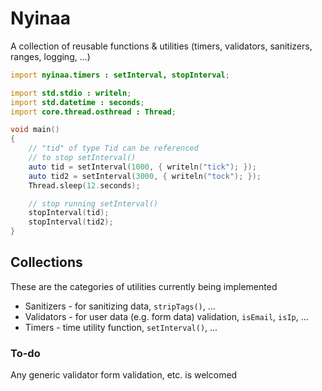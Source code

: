 # Nyinaa

A collection of reusable functions & utilities (timers, validators, sanitizers, ranges, logging, ...)

```d
import nyinaa.timers : setInterval, stopInterval;

import std.stdio : writeln;
import std.datetime : seconds;
import core.thread.osthread : Thread;

void main()
{
	// "tid" of type Tid can be referenced 
	// to stop setInterval()
	auto tid = setInterval(1000, { writeln("tick"); });
	auto tid2 = setInterval(3000, { writeln("tock"); });
	Thread.sleep(12.seconds);

	// stop running setInterval()
	stopInterval(tid);
	stopInterval(tid2);
}
```
## Collections
These are the categories of utilities currently being implemented

* Sanitizers - for sanitizing data, `stripTags()`, ...
* Validators - for user data (e.g. form data) validation, `isEmail`, `isIp`, ...
* Timers - time utility function, `setInterval()`, ...

### To-do
Any generic validator form validation, etc. is welcomed

